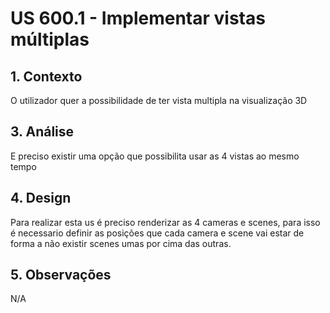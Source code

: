 # US 600.1 -  Implementar vistas múltiplas
## 1. Contexto

O utilizador quer a possibilidade de ter vista multipla na visualização 3D

## 3. Análise

E preciso existir uma opção que possibilita usar as 4 vistas ao mesmo tempo


## 4. Design

Para realizar esta us é preciso renderizar as 4 cameras e scenes, para isso é necessario definir as posições que cada camera e scene vai estar de forma a não existir scenes umas por cima das outras.

## 5. Observações
N/A